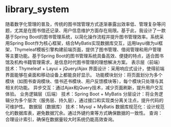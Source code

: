 # library_system
随着数字化管理的普及，传统的图书馆管理方式逐渐暴露出效率低、管理复杂等问题，尤其是在图书借还记录、用户信息维护方面存在局限。基于此，我设计了一款基于Spring Boot的图书管理系统，以简化操作流程并提升图书管理效率。系统采用Spring Boot作为核心框架，结合MyBatis实现数据库交互，运用layui做为ui框架，Thymeleaf模板引擎构建前端页面，提供了图书管理、借阅管理和用户管理等主要功能。基于Spring Boot的图书管理系统具备高效、便捷的特点，适合图书馆及机构书籍管理需求，是信息时代图书管理的理想解决方案。
表示层（前端）
技术：Thymeleaf + Layui + jQuery/Ajax
界面设计：采用响应式设计，使得前端界面能够在桌面和移动设备上都能良好显示。
功能模块划分：将页面划分为多个模块（如图书查询模块、借书还书模块、用户反馈模块等），每个模块只处理与其相关的功能。
异步交互：通过Ajax和jQuery技术，减少页面刷新，提升用户交互体验。
业务逻辑层（后端）
技术：Spring Boot + MyBatis
分层设计：将业务逻辑分为多个层次（服务层、持久层），通过接口和实现类分离关注点，提升代码的可维护性。
数据层（数据库）
技术：Mysql + MyBatis
数据库规范化：设计规范化的数据库表，避免数据冗余。通过外键约束等方式确保数据的一致性。
查询：合理设计索引，确保在数据量较大时系统仍能高效查询。

